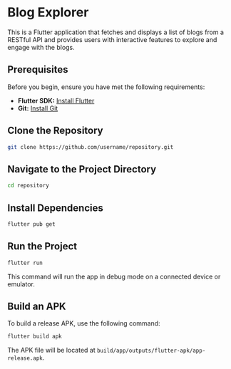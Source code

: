 # Blog Explorer

This is a Flutter application that fetches and displays a list of blogs from a RESTful API and provides users with interactive features to explore and engage with the blogs.

## Prerequisites

Before you begin, ensure you have met the following requirements:

- **Flutter SDK:** [Install Flutter](https://flutter.dev/docs/get-started/install)
- **Git:** [Install Git](https://git-scm.com/book/en/v2/Getting-Started-Installing-Git)

## Clone the Repository

```bash
git clone https://github.com/username/repository.git
```

## Navigate to the Project Directory

```bash
cd repository
```

## Install Dependencies

```bash
flutter pub get
```

## Run the Project

```bash
flutter run
```

This command will run the app in debug mode on a connected device or emulator.

## Build an APK

To build a release APK, use the following command:

```bash
flutter build apk
```

The APK file will be located at `build/app/outputs/flutter-apk/app-release.apk`.
